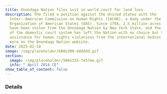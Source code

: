 ```yaml
---
title: Onondaga Nation files suit in world court for land loss
description: The filed a petition against the United States with the
  Inter-­‐American Commission on Human Rights (IACHR), a body under the
  Organization of American States (OAS). Since 1788, 2.5 million acres of land
  have been stolen from the Onondaga Nation by New York State, and the failure
  of the domestic court system has left the Nation with no choice but to seek
  assistance for human rights violations from the international bodies. Learn
  more on the Onondaga Nation website.
date: 2025-02-18
image: /img/placeholder/600x200-dddddd.gif
section:
  image: /img/placeholder/500x333-7e57ee.gif
  info: " April 2014 CE"
show_table_of_content: false
---
```

### Details
